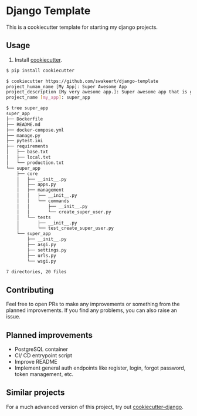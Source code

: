 # Django Template

This is a cookiecutter template for starting my django projects.

## Usage

1. Install [cookiecutter](https://cookiecutter.readthedocs.io/en/stable/README.html).

```bash
$ pip install cookiecutter

$ cookiecutter https://github.com/swakeert/django-template
project_human_name [My App]: Super Awesome App
project_description [My very awesome app.]: Super awesome app that is going to change the world
project_name [my_app]: super_app

$ tree super_app
super_app
├── Dockerfile
├── README.md
├── docker-compose.yml
├── manage.py
├── pytest.ini
├── requirements
│   ├── base.txt
│   ├── local.txt
│   └── production.txt
└── super_app
    ├── core
    │   ├── __init__.py
    │   ├── apps.py
    │   ├── management
    │   │   ├── __init__.py
    │   │   └── commands
    │   │       ├── __init__.py
    │   │       └── create_super_user.py
    │   └── tests
    │       ├── __init__.py
    │       └── test_create_super_user.py
    └── super_app
        ├── __init__.py
        ├── asgi.py
        ├── settings.py
        ├── urls.py
        └── wsgi.py

7 directories, 20 files
```

## Contributing

Feel free to open PRs to make any improvements or something from the planned improvements.
If you find any problems, you can also raise an issue.

## Planned improvements

* PostgreSQL container
* CI/ CD entrypoint script
* Improve README
* Implement general auth endpoints like register, login, forgot password, token management, etc.

## Similar projects

For a much advanced version of this project, try out [cookiecutter-django](https://github.com/cookiecutter/cookiecutter-django).
